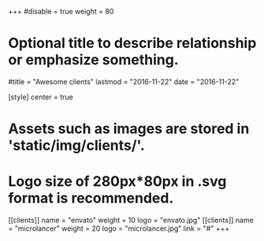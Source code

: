 +++
#disable = true
weight = 80
# Optional title to describe relationship or emphasize something.
#title = "Awesome clients"
lastmod = "2016-11-22"
date = "2016-11-22"

[style]
  center = true

# Assets such as images are stored in 'static/img/clients/'.
# Logo size of 280px*80px in .svg format is recommended.

[[clients]]
  name = "envato"
  weight = 10
  logo = "envato.jpg"
[[clients]]
  name = "microlancer"
  weight = 20
  logo = "microlancer.jpg"
  link = "#"
+++

